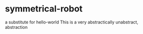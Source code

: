 # symmetrical-robot
a substitute for hello-world
This is a very abstractically unabstract, abstraction
